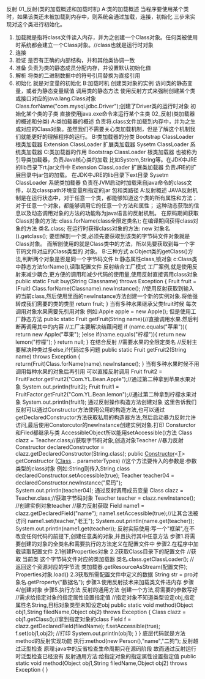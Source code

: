 反射
01_反射(类的加载概述和加载时机)
A:类的加载概述
当程序要使用某个类时，如果该类还未被加载到内存中，则系统会通过加载，连接，初始化
三步来实现对这个类进行初始化。
1. 加载就是指将class文件读入内存，并为之创建一个Class对象。任何类被使用时系统都会建立一个Class对象。//class也就是运行时对象
2. 连接
3. 验证 是否有正确的内部结构，并和其他类协调一致
4. 准备 负责为类的静态成员分配内存，并设置默认初始化值
5. 解析 将类的二进制数据中的符号引用替换为直接引用
6. 初始化 就是对变量的初始化
B:加载时机
创建类对象的实例
访问类的静态变量，或者为静态变量赋值
调用类的静态方法
使用反射方式来强制创建某个类或接口对应的java.lang.Class对象
Class.forName("com.mysql.jdbc.Driver");创建了Driver类的运行时对象
初始化某个类的子类
直接使用java.exe命令来运行某个主类
02_反射(类加载器的概述和分类)
A:类加载器的概述
负责将.class文件加载到内存中，并为之生成对应的Class对象。虽然我们不需要关心类加载机制，但是了解这个机制我们就能更好的理解程序的运行。
B:类加载器的分类
Bootstrap ClassLoader 根类加载器
Extension ClassLoader 扩展类加载器
Sysetm ClassLoader 系统类加载器
C:类加载器的作用
Bootstrap ClassLoader 根类加载器
也被称为引导类加载器，负责Java核心类的加载
比如System,String等。在JDK中JRE的lib目录下rt.jar文件中
Extension ClassLoader 扩展类加载器
负责JRE的扩展目录中jar包的加载。
在JDK中JRE的lib目录下ext目录
Sysetm ClassLoader 系统类加载器
负责在JVM启动时加载来自java命令的class文件，以及classpath环境变量所指定的jar
包和类路径
A:反射概述
JAVA反射机制是在运行状态中，对于任意一个类，都能够知道这个类的所有属性和方法；
对于任意一个对象，都能够调用它的任意一个方法和属性；
这种动态获取的信息以及动态调用对象的方法的功能称为java语言的反射机制。
在原码期间获取Class对象的方法:
class.forName(class全限定类名);
在编译期间获得class对象的方法
类名.class;
在运行时获得class对象的方法:
new 对象名().getclass();
要想解剖一个类,必须先要获取到该类的字节码文件对象就是Class对象。
而解剖使用的就是Class类中的方法，所以先要获取到每一个字节码文件对应的Class类型的
对象。
B:三种方式
a:Object类的getClass()方法,判断两个对象是否是同一个字节码文件
b:静态属性class,锁对象
c:Class类中静态方法forName(),读取配置文件
反射结合工厂模式
工厂案例,就是使用反射来减少耦合,更方便的调用和减少代码的使用量,使用反射直接调用class对象
public static Fruit buy(String Classname) throws Exception {
Fruit fruit = (Fruit) Class.forName(Classname).newInstance();
//使用反射获取到输入的当前class,然后使用里面的newInstance方法创建一个新的实例对象.将他强转成我们需要的类的类型
return fruit;
}
当有多种水果继承父类fruit时候
每次调用对象水果需要先引用对象
例如:Apple apple = new Apple();
但是使用工厂静态方法
public static Fruit getFruit(String name){//直接调用水果.然后判断再调用其中的内容
//工厂主要解决结藕问题
if (name.equals("苹果")){
return new Apple("苹果");
}else if(name.equals("柠檬")){
return new lemon("柠檬");
}
return null;
}
在结合反射
//需要水果的全限定类名
//反射主要解决种类过多else,if代码过多问题
public static Fruit getFruit2(String name) throws Exception {
return(Fruit)Class.forName(name).newInstance();
}
当有多种水果时候不用调用每种水果的对象后再引用
可以直接反射调用
Fruit fruit2 = FruitFactor.getFruit2("Com.YL.Bean.Apple");//通过第二种拿到苹果水果对象
System.out.println(fruit2);
Fruit fruit1 = FruitFactor.getFruit2("Com.YL.Bean.lemon");//通过第二种拿到柠檬水果对象
System.out.println(fruit1);
通过反射操作构造方法创建对象
这里告诉我们反射可以通过Constructor方法使用公用的构造方法,也可以通过getDeclaredConstructor方法获取私用的构造器方法,然后启动暴力反射允许访问,最后使用Constorcutor的newInstance创建实例对象.打印
Consturctor和Filed都继承与类 AccessibleObject所以能用setAccessible()方法
Class<Teacher> clazz = Teacher.class;//获取字节码对象,创造对象Teacher
//暴力反射
Constructor<Teacher> declaredConstructor = clazz.getDeclaredConstructor(String.class);
public [Constructor](../../java/lang/reflect/Constructor.html)<[T](../../java/lang/Class.html)> getConstructor
([Class](../../java/lang/Class.html)<?>... parameterTypes)
//这个方法要传入的参数是:参数类型的class对象
例如:String则传入String.class
declaredConstructor.setAccessible(true);
Teacher teacher04 = declaredConstructor.newInstance("尼玛");
System.out.println(teacher04);
通过反射调用成员变量
Class<Teacher> clazz = Teacher.class;//获取字节码对象
Teacher teacher = clazz.newInstance();
//创建实例对象teacher
//暴力反射获取
Field name1 = clazz.getDeclaredField("name");
name1.setAccessible(true);//让其合法被访问
name1.set(teacher,"老王"); System.out.println(name.get(teacher));
System.out.println(name1.get(teacher));
反射实际使用:写一个"框架",在不改变任何代码的前提下,创建任意类的对象,并且执行其中任意方法
步骤1.将需要创建的对象的全类名和需要执行的方法定义在配置文件中
步骤2.在程序中加载读取配置文件
2.1创建Properties对象
2.2获取Class目录下的配置文件
//获取 当前类 这个字节码文件对应的类加载器
类名.class.getClassLoader();
//返回这个资源对应的字节流
类加载器.getResourceAsStream(配置文件);
Properties对象.load()
2.3获取所需配置文件中定义的数据
String str = pro对象名.getProperty("数据名");
步骤3.使用反射技术来加载类文件进内存
步骤4/创建对象
步骤5.执行方法
反射的通用方法
创建一个方法,将需要的参数写好
//需求给指定对象的指定属性设置指定值
//指定对象不知道类型设定obj,指定属性名String,目标对象类型未知设定obj
public static void method(Object obj1,String filedName,Object obj2) throws Exception {
Class<?> clazz = obj1.getClass();//拿到指定对象的class
Field f = clazz.getDeclaredField(filedName);
f.setAccessible(true);
f.set(obj1,obj2);
//打印
System.out.println(obj1);
}
}
底层代码就是方法method的反射实现功能
执行:method(new Person(),"name","二狗");
反射越过泛型检查
原理:java中的反省检查生命周期只在源码阶段
故而通过反射运行时泛型检查已经没有
反射通用方法:给指定对象的指定属性设置指定值
public static void method(Object obj1,String filedName,Object obj2) throws Exception {
}